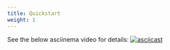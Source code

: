 ```yaml
---
title: Quickstart
weight: 1
---
```

See the below asciinema video for details:
[![asciicast](https://asciinema.org/a/193296.png)](https://asciinema.org/a/193296)